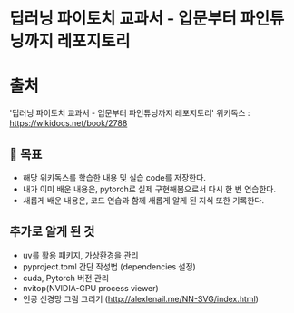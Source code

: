 # 딥러닝 파이토치 교과서 - 입문부터 파인튜닝까지 레포지토리

# 출처
'딥러닝 파이토치 교과서 - 입문부터 파인튜닝까지 레포지토리'
위키독스 : https://wikidocs.net/book/2788

## 🎯 목표
- 해당 위키독스를 학습한 내용 및 실습 code를 저장한다.
- 내가 이미 배운 내용은, pytorch로 실제 구현해봄으로서 다시 한 번 연습한다.
- 새롭게 배운 내용은, 코드 연습과 함께 새롭게 알게 된 지식 또한 기록한다.

## 추가로 알게 된 것

- uv를 활용 패키지, 가상환경을 관리
- pyproject.toml 간단 작성법 (dependencies 설정)
- cuda, Pytorch 버전 관리
- nvitop(NVIDIA-GPU process viewer)
- 인공 신경망 그림 그리기 (http://alexlenail.me/NN-SVG/index.html)


